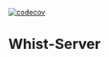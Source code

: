 [![codecov](https://codecov.io/gh/Whist-Team/Whist-Server/branch/main/graph/badge.svg)](https://codecov.io/gh/Whist-Team/Whist-Server)
# Whist-Server
